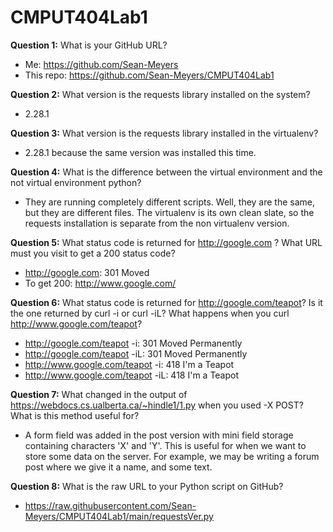 # CMPUT404Lab1

**Question 1:** What is your GitHub URL?
- Me: https://github.com/Sean-Meyers
- This repo: https://github.com/Sean-Meyers/CMPUT404Lab1

**Question 2:** What version is the requests library installed on the system?
- 2.28.1

**Question 3:** What version is the requests library installed in the virtualenv?
- 2.28.1 because the same version was installed this time.

**Question 4:** What is the difference between the virtual environment and the not virtual environment python?
- They are running completely different scripts. Well, they are the same, but they are different files. The virtualenv is its own clean slate, so the requests installation is separate from the non virtualenv version.

**Question 5:** What status code is returned for http://google.com ? What URL must you visit to get a 200 status code?
- http://google.com: 301 Moved
- To get 200: http://www.google.com/

**Question 6:** What status code is returned for http://google.com/teapot? Is it the one returned by curl -i or curl -iL? What happens when you curl http://www.google.com/teapot?
- http://google.com/teapot -i: 301 Moved Permanently
- http://google.com/teapot -iL: 301 Moved Permanently
- http://www.google.com/teapot -i: 418 I'm a Teapot
- http://www.google.com/teapot -iL: 418 I'm a Teapot

**Question 7:** What changed in the output of https://webdocs.cs.ualberta.ca/~hindle1/1.py when you used -X POST? What is this method useful for?
- A form field was added in the post version with mini field storage containing characters 'X' and 'Y'. This is useful for when we want to store some data on the server. For example, we may be writing a forum post where we give it a name, and some text.

**Question 8:** What is the raw URL to your Python script on GitHub?
- https://raw.githubusercontent.com/Sean-Meyers/CMPUT404Lab1/main/requestsVer.py